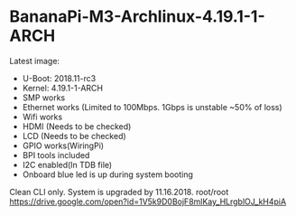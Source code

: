 # BananaPi-M3-Archlinux-4.19.1-1-ARCH

Latest image:

 * U-Boot: 2018.11-rc3
 * Kernel: 4.19.1-1-ARCH
 * SMP works
 * Ethernet works (Limited to 100Mbps. 1Gbps is unstable ~50% of loss)
 * Wifi works
 * HDMI (Needs to be checked)
 * LCD (Needs to be checked)
 * GPIO works(WiringPi)
 * BPI tools included
 * I2C enabled(In TDB file)
 * Onboard blue led is up during system booting

Clean CLI only. System is upgraded by 11.16.2018. root/root
https://drive.google.com/open?id=1V5k9D0BojF8mlKay_HLrgblOJ_kH4piA
